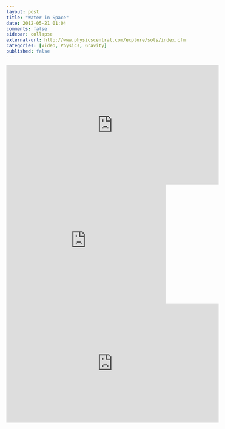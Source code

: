 ```yaml
---
layout: post
title: "Water in Space"
date: 2012-05-21 01:04
comments: false
sidebar: collapse
external-url: http://www.physicscentral.com/explore/sots/index.cfm
categories: [Video, Physics, Gravity]
published: false
---
```

<div class="flex-video"><iframe width="560" height="315" src="http://www.youtube.com/embed/lUHXcltJCbY" frameborder="0" allowfullscreen></iframe></div>
<div class="flex-video"><iframe width="420" height="315" src="http://www.youtube.com/embed/ERCioV6amys" frameborder="0" allowfullscreen></iframe></div>
<div class="flex-video"><iframe width="560" height="315" src="http://www.youtube.com/embed/B1u3SYmWbqo" frameborder="0" allowfullscreen></iframe></div>